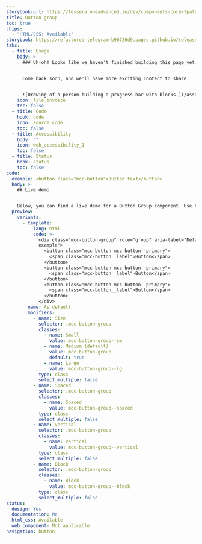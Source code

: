 ```yaml
---
storybook-url: https://tessera.oneadvanced.io/dev/components-core/?path=/docs/html-button--as-default
title: Button group
toc: true
chips:
  - "HTML/CSS: Available"
storybook: https://refactored-telegram-b90726d9.pages.github.io/release/?path=/docs/components-button-group-introduction
tabs:
  - title: Usage
    body: >-
      ### Uh-oh! Looks like we haven't finished building this page yet.


      Come back soon, and we'll have more exciting content to share.


      ![Drawing of a person building a progress bar with blocks.](/assets/img/downloading.svg "Just a few more pieces to go before it is ready...")
    icon: file_invoice
    toc: false
  - title: Code
    hook: code
    icon: source_code
    toc: false
  - title: Accessibility
    body: ""
    icon: web_accessibility_1
    toc: false
  - title: Status
    hook: status
    toc: false
code:
  example: <button class="mcc-button">Button text</button>
  body: >-
    ## Live demo


    Below, you can find a live demo for a Button Group component. Use the drop-down menus and radio buttons to view the different Button Group Types and Variants.
  preview:
    variants:
      - template:
          lang: html
          code: >-
            <div class="mcc-button-group" role="group" aria-label="Default
            example">
              <button class="mcc-button mcc-button--primary">
                <span class="mcc-button__label">Button</span>
              </button>
              <button class="mcc-button mcc-button--primary">
                <span class="mcc-button__label">Button</span>
              </button>
              <button class="mcc-button mcc-button--primary">
                <span class="mcc-button__label">Button</span>
              </button>
            </div>
        name: As default
        modifiers:
          - name: Size
            selector: .mcc-button-group
            classes:
              - name: Small
                value: mcc-button-group--sm
              - name: Medium (default)
                value: mcc-button-group
                default: true
              - name: Large
                value: mcc-button-group--lg
            type: class
            select_multiple: false
          - name: Spaced
            selector: .mcc-button-group
            classes:
              - name: Spaced
                value: mcc-button-group--spaced
            type: class
            select_multiple: false
          - name: Vertical
            selector: .mcc-button-group
            classes:
              - name: Vertical
                value: mcc-button-group--vertical
            type: class
            select_multiple: false
          - name: Block
            selector: .mcc-button-group
            classes:
              - name: Block
                value: mcc-button-group--block
            type: class
            select_multiple: false
status:
  design: Yes
  documentation: No
  html_css: Available
  web_component: Not applicable
navigation: button
---
```

